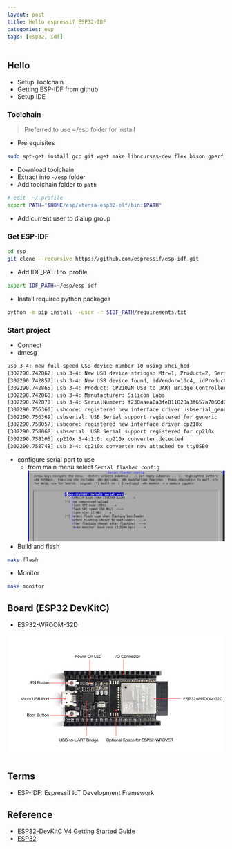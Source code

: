 ```yaml
---
layout: post
title: Hello espressif ESP32-IDF
categories: esp
tags: [esp32, idf]
---
```


## Hello
- Setup Toolchain
- Getting ESP-IDF from github
- Setup IDE

### Toolchain
> Preferred to use ~/esp folder for install

- Prerequisites
```bash
sudo apt-get install gcc git wget make libncurses-dev flex bison gperf python python-pip python-setuptools python-serial python-cryptography python-future python-pyparsing
```
- Download toolchain
- Extract into `~/esp` folder
- Add toolchain folder to `path`
```bash
# edit  ~/.profile
export PATH="$HOME/esp/xtensa-esp32-elf/bin:$PATH"
``` 
- Add current user to dialup group

### Get ESP-IDF
```bash
cd esp
git clone --recursive https://github.com/espressif/esp-idf.git
```
- Add IDF_PATH to .profile
```bash
export IDF_PATH=~/esp/esp-idf
```
- Install required python packages
```bash
python -m pip install --user -r $IDF_PATH/requirements.txt
```

### Start project
- Connect 
- dmesg
```bash
usb 3-4: new full-speed USB device number 10 using xhci_hcd
[302290.742862] usb 3-4: New USB device strings: Mfr=1, Product=2, SerialNumber=3
[302290.742857] usb 3-4: New USB device found, idVendor=10c4, idProduct=ea60
[302290.742865] usb 3-4: Product: CP2102N USB to UART Bridge Controller
[302290.742868] usb 3-4: Manufacturer: Silicon Labs
[302290.742870] usb 3-4: SerialNumber: f230aaea0a3fe811828a3f657a7060d0
[302290.756360] usbcore: registered new interface driver usbserial_generic
[302290.756369] usbserial: USB Serial support registered for generic
[302290.758057] usbcore: registered new interface driver cp210x
[302290.758068] usbserial: USB Serial support registered for cp210x
[302290.758105] cp210x 3-4:1.0: cp210x converter detected
[302290.758748] usb 3-4: cp210x converter now attached to ttyUSB0

```
- configure serial port to use
    - from main menu select `Serial flasher config`
![](../../images/menuconfig_serial.png)
- Build and flash
```bash
make flash
```

- Monitor
```bash
make monitor
```
## Board (ESP32 DevKitC)
- ESP32-WROOM-32D

![](../../images/esp32_board.png)


## Terms
- ESP-IDF: Espressif IoT Development Framework

## Reference
- [ESP32-DevKitC V4 Getting Started Guide](https://docs.espressif.com/projects/esp-idf/en/latest/index.html)
- [ESP32](https://www.youtube.com/watch?v=jz7MxbcKMgU&list=PLLYZoEqwvzM35p2Kc7bk7bkwxLtTVwpvy)